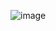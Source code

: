![image](https://github.com/pastaChaeng/my-portfolio/assets/123816211/e6bb67ab-7bb6-442c-8e21-ab0e8c17c6fe)
